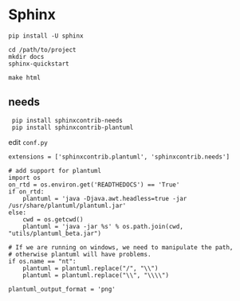 # Sphinx

    pip install -U sphinx
    
    cd /path/to/project
    mkdir docs
    sphinx-quickstart

    make html
    
## needs

     pip install sphinxcontrib-needs
     pip install sphinxcontrib-plantuml
     
edit `conf.py`

    extensions = ['sphinxcontrib.plantuml', 'sphinxcontrib.needs'] 
   
    # add support for plantuml
    import os
    on_rtd = os.environ.get('READTHEDOCS') == 'True'
    if on_rtd:
        plantuml = 'java -Djava.awt.headless=true -jar /usr/share/plantuml/plantuml.jar'
    else:
        cwd = os.getcwd()
        plantuml = 'java -jar %s' % os.path.join(cwd, "utils/plantuml_beta.jar")

    # If we are running on windows, we need to manipulate the path,
    # otherwise plantuml will have problems.
    if os.name == "nt":
        plantuml = plantuml.replace("/", "\\")
        plantuml = plantuml.replace("\\", "\\\\")

    plantuml_output_format = 'png'
